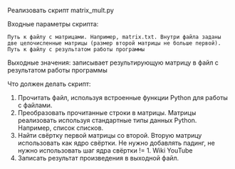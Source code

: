 Реализовать скрипт matrix_mult.py

Входные параметры скрипта:

    Путь к файлу с матрицами. Например, matrix.txt. Внутри файла заданы две целочисленные матрицы (размер второй матрицы не больше первой).
    Путь к файлу с результатом работы программы

Выходные значения: записывает результирующую матрицу в файл с результатом работы программы

Что должен делать скрипт:
1) Прочитать файл, используя встроенные функции Python для работы с файлами.
2) Преобразовать прочитанные строки в матрицы. Матрицы реализовать используя стандартные типы данных Python. Например, список списков.
3) Найти свёртку первой матрицы со второй. Вторую матрицу использовать как ядро свёртки. Не нужно добавлять падинг, не нужно использовать шаг ядра свёртки != 1. Wiki YouTube
4) Записать результат произведения в выходной файл.
